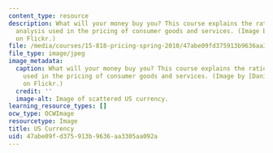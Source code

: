 ```yaml
---
content_type: resource
description: What will your money buy you? This course explains the rationale and
  analysis used in the pricing of consumer goods and services. (Image by Daniel Borman
  on Flickr.)
file: /media/courses/15-818-pricing-spring-2010/47abe09fd375913b9636aa3305aa092a_15-818s10.jpg
file_type: image/jpeg
image_metadata:
  caption: What will your money buy you? This course explains the rationale and analysis
    used in the pricing of consumer goods and services. (Image by [Daniel Borman](http://www.flickr.com/photos/dborman2/3258378233/)
    on Flickr.)
  credit: ''
  image-alt: Image of scattered US currency.
learning_resource_types: []
ocw_type: OCWImage
resourcetype: Image
title: US Currency
uid: 47abe09f-d375-913b-9636-aa3305aa092a
---
```

